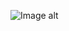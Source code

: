 ![Image alt](https://user-images.githubusercontent.com/53882856/63828769-e7144780-c9aa-11e9-8954-77597dc122f1.jpg)
